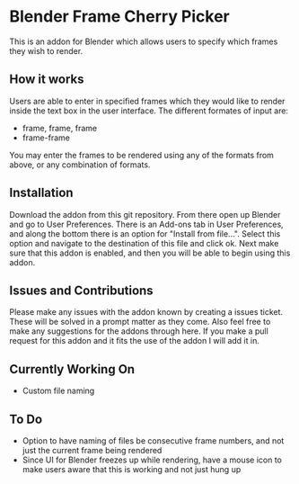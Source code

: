 # Blender Frame Cherry Picker

This is an addon for Blender which allows users to specify which frames they wish to render.

<h2>How it works</h2>
<p>Users are able to enter in specified frames which they would like to render inside the text box in the user interface. The different formates of input are:</p>
<ul>
  <li>frame, frame, frame</li>
  <li>frame-frame</li>
</ul>
<p>You may enter the frames to be rendered using any of the formats from above, or any combination of formats.</p>

<h2>Installation</h2>
<p>Download the addon from this git repository. From there open up Blender and go to User Preferences. There is an Add-ons tab in User Preferences, and along the bottom there is an option for "Install from file...". Select this option and navigate to the destination of this file and click ok. Next make sure that this addon is enabled, and then you will be able to begin using this addon.</p>

<h2>Issues and Contributions</h2>
<p>Please make any issues with the addon known by creating a issues ticket. These will be solved in a prompt matter as they come. Also feel free to make any suggestions for the addons through here. If you make a pull request for this addon and it fits the use of the addon I will add it in.</p>

<h2>Currently Working On</h2>
<ul>
  <li>Custom file naming</li>
</ul>

<h2>To Do</h2>
<ul>
  <li>Option to have naming of files be consecutive frame numbers, and not just the current frame being rendered</li>
  <li>Since UI for Blender freezes up while rendering, have a mouse icon to make users aware that this is working and not just hung up</li>
</ul>
